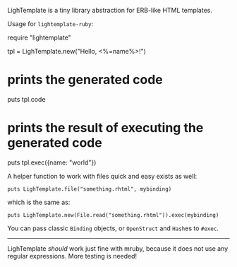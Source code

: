 
LighTemplate is a tiny library abstraction for ERB-like HTML templates.

Usage for `lightemplate-ruby`:

   require "lightemplate"
   
   tpl = LighTemplate.new("Hello, <%=name%>!")

   # prints the generated code
   puts tpl.code
   
   # prints the result of executing the generated code
   puts tpl.exec({name: "world"})


A helper function to work with files quick and easy exists as well:

    puts LighTemplate.file("something.rhtml", mybinding)

which is the same as:

    puts LighTemplate.new(File.read("something.rhtml")).exec(mybinding)

You can pass classic `Binding` objects, or `OpenStruct` and `Hash`es to `#exec`.

---
LighTemplate *should* work just fine with mruby, because it does not use any regular expressions.
More testing is needed!
